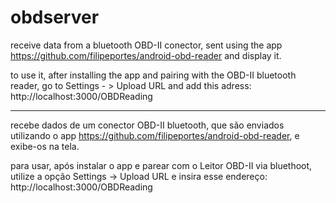 # obdserver
receive data from a bluetooth OBD-II conector, sent using the app https://github.com/filipeportes/android-obd-reader and display it.

to use it, after installing the app and pairing with the OBD-II bluetooth reader, go to Settings - > Upload URL and add this adress: http://localhost:3000/OBDReading 

______________________________________

recebe dados de um conector OBD-II bluetooth, que são enviados utilizando o app https://github.com/filipeportes/android-obd-reader, e exibe-os na tela.

para usar, após instalar o app e parear com o Leitor OBD-II via bluethoot, utilize a opção Settings -> Upload URL e insira esse endereço: http://localhost:3000/OBDReading 
